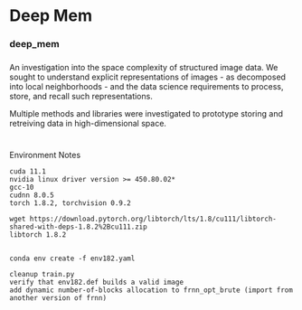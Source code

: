 # Deep Mem
### deep_mem
###

An investigation into the space complexity of structured image data. We sought to understand explicit representations of images - as decomposed into local neighborhoods - and the data science requirements to process, store, and recall such representations.

Multiple methods and libraries were investigated to prototype storing and retreiving data in high-dimensional space.


#
Environment Notes
~~~
cuda 11.1
nvidia linux driver version >= 450.80.02*
gcc-10
cudnn 8.0.5
torch 1.8.2, torchvision 0.9.2

wget https://download.pytorch.org/libtorch/lts/1.8/cu111/libtorch-shared-with-deps-1.8.2%2Bcu111.zip
libtorch 1.8.2


conda env create -f env182.yaml

cleanup train.py
verify that env182.def builds a valid image
add dynamic number-of-blocks allocation to frnn_opt_brute (import from another version of frnn)
